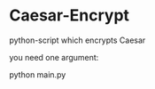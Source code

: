 # Caesar-Encrypt
python-script which encrypts Caesar


you need one argument:

python main.py <whatever-you-want-to-encrypt>

